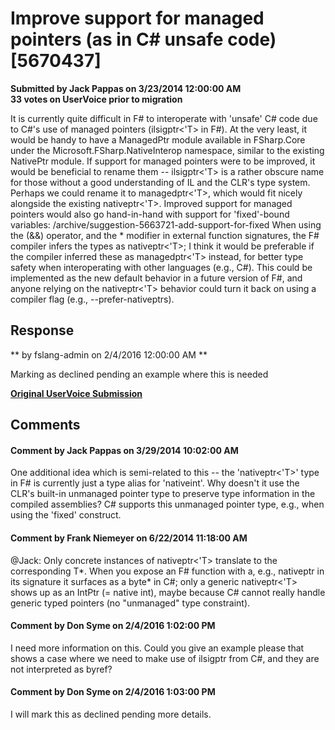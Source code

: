# Improve support for managed pointers (as in C# unsafe code) [5670437] #

**Submitted by Jack Pappas on 3/23/2014 12:00:00 AM**  
**33 votes on UserVoice prior to migration**  

It is currently quite difficult in F# to interoperate with 'unsafe' C# code due to C#'s use of managed pointers (ilsigptr<'T> in F#). At the very least, it would be handy to have a ManagedPtr module available in FSharp.Core under the Microsoft.FSharp.NativeInterop namespace, similar to the existing NativePtr module.
If support for managed pointers were to be improved, it would be beneficial to rename them -- ilsigptr<'T> is a rather obscure name for those without a good understanding of IL and the CLR's type system. Perhaps we could rename it to managedptr<'T>, which would fit nicely alongside the existing nativeptr<'T>.
Improved support for managed pointers would also go hand-in-hand with support for 'fixed'-bound variables: /archive/suggestion-5663721-add-support-for-fixed
When using the (&&) operator, and the * modifier in external function signatures, the F# compiler infers the types as nativeptr<'T>; I think it would be preferable if the compiler inferred these as managedptr<'T> instead, for better type safety when interoperating with other languages (e.g., C#). This could be implemented as the new default behavior in a future version of F#, and anyone relying on the nativeptr<'T> behavior could turn it back on using a compiler flag (e.g., --prefer-nativeptrs).



## Response ##
** by fslang-admin on 2/4/2016 12:00:00 AM **

Marking as declined pending an example where this is needed


**[Original UserVoice Submission](https://fslang.uservoice.com/forums/245727-f-language/suggestions/5670437)**


## Comments ##


#### Comment by Jack Pappas on 3/29/2014 10:02:00 AM ####
One additional idea which is semi-related to this -- the 'nativeptr<'T>' type in F# is currently just a type alias for 'nativeint'. Why doesn't it use the CLR's built-in unmanaged pointer type to preserve type information in the compiled assemblies? C# supports this unmanaged pointer type, e.g., when using the 'fixed' construct.


#### Comment by Frank Niemeyer on 6/22/2014 11:18:00 AM ####
@Jack: Only concrete instances of nativeptr<'T> translate to the corresponding T*. When you expose an F# function with a, e.g., nativeptr<byte> in its signature it surfaces as a byte* in C#; only a generic nativeptr<'T> shows up as an IntPtr (= native int), maybe because C# cannot really handle generic typed pointers (no "unmanaged" type constraint).


#### Comment by Don Syme on 2/4/2016 1:02:00 PM ####
I need more information on this. Could you give an example please that shows a case where we need to make use of ilsigptr from C#, and they are not interpreted as byref<T>?


#### Comment by Don Syme on 2/4/2016 1:03:00 PM ####
I will mark this as declined pending more details.

